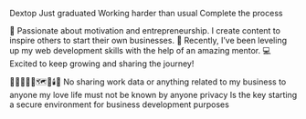 Dextop 
Just graduated 
Working harder than usual 
Complete the process 

🎯 Passionate about motivation and entrepreneurship. I create content to inspire others to start their own businesses. 🚀 Recently, I’ve been leveling up my web development skills with the help of an amazing mentor. 💻 Excited to keep growing and sharing the journey!

🦾🧠🧑‍🏫🤐🗺️🧸🕯️🔐
No sharing work data or anything related to my business to anyone my love life must not be known by anyone privacy Is the key starting a secure environment for business development purposes 
